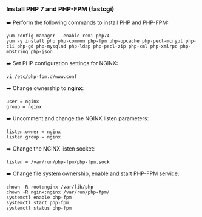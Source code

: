 ### Install PHP 7 and PHP-FPM (fastcgi)

➡️ Perform the following commands to install PHP and PHP-FPM:
```
yum-config-manager --enable remi-php74
yum -y install php php-common php-fpm php-opcache php-pecl-mcrypt php-cli php-gd php-mysqlnd php-ldap php-pecl-zip php-xml php-xmlrpc php-mbstring php-json
```

➡️ Set PHP configuration settings for NGINX:

`vi /etc/php-fpm.d/www.conf`

➡️ Change ownership to **nginx**:
```
user = nginx
group = nginx
```

➡️ Uncomment and change the NGINX listen parameters:
```
listen.owner = nginx
listen.group = nginx
```

➡️ Change the  NGINX listen socket:

`listen = /var/run/php-fpm/php-fpm.sock`

➡️ Change file system ownership, enable and start PHP-FPM service:
```
chown -R root:nginx /var/lib/php
chown -R nginx:nginx /var/run/php-fpm/
systemctl enable php-fpm
systemctl start php-fpm
systemctl status php-fpm
```
